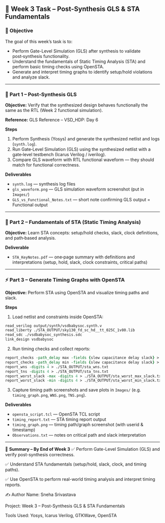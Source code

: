 ## 🧠 Week 3 Task – Post-Synthesis GLS & STA Fundamentals

### 🎯 Objective
The goal of this week’s task is to:

- Perform Gate-Level Simulation (GLS) after synthesis to validate post‑synthesis functionality.
- Understand the fundamentals of Static Timing Analysis (STA) and perform basic timing checks using OpenSTA.
- Generate and interpret timing graphs to identify setup/hold violations and analyze slack.

---

### 🧩 Part 1 – Post‑Synthesis GLS

**Objective:** Verify that the synthesized design behaves functionally the same as the RTL (Week 2 functional simulation).

**Reference:** GLS Reference – VSD_HDP: Day 6

**Steps**
1. Perform Synthesis (Yosys) and generate the synthesized netlist and logs (`synth.log`).
2. Run Gate‑Level Simulation (GLS) using the synthesized netlist with a gate‑level testbench (Icarus Verilog / iverilog).
3. Compare GLS waveform with RTL functional waveform — they should match for functional correctness.

**Deliverables**
- `synth.log` — synthesis log files
- `gls_waveform.png` — GLS simulation waveform screenshot (put in `Images/`)
- `GLS_vs_Functional_Notes.txt` — short note confirming GLS output = Functional output

---

### 🧮 Part 2 – Fundamentals of STA (Static Timing Analysis)

**Objective:** Learn STA concepts: setup/hold checks, slack, clock definitions, and path‑based analysis.

**Deliverable**
- `STA_KeyNotes.pdf` — one‑page summary with definitions and interpretations (setup, hold, slack, clock constraints, critical paths)

---

### ⚡ Part 3 – Generate Timing Graphs with OpenSTA

**Objective:** Perform STA using OpenSTA and visualize timing paths and slack.

**Steps**
1. Load netlist and constraints inside OpenSTA:

```tcl
read_verilog output/synth/vsdbabysoc.synth.v
read_liberty ./STA_OUTPUT/sky130_fd_sc_hd__tt_025C_1v80.lib
read_sdc ./vsdbabysoc_synthesis.sdc
link_design vsdbabysoc
```

2. Run timing checks and collect reports:

```tcl
report_checks -path_delay max -fields {slew capacitance delay slack} > ./STA_OUTPUT/sta_report_max.txt
report_checks -path_delay min -fields {slew capacitance delay slack} > ./STA_OUTPUT/sta_report_min.txt
report_wns -digits 4 > ./STA_OUTPUT/sta_wns.txt
report_tns -digits 4 > ./STA_OUTPUT/sta_tns.txt
report_worst_slack -max -digits 4 > ./STA_OUTPUT/sta_worst_max_slack.txt
report_worst_slack -min -digits 4 > ./STA_OUTPUT/sta_worst_min_slack.txt
```

3. Capture timing path screenshots and save plots in `Images/` (e.g. `timing_graph.png`, `WNS.png`, `TNS.png`).

**Deliverables**
- `opensta_script.tcl` — OpenSTA TCL script
- `timing_report.txt` — STA timing report output
- `timing_graph.png` — timing path/graph screenshot (with userid & timestamp)
- `Observations.txt` — notes on critical path and slack interpretation

---

📅 **Summary – By End of Week 3**
✅ Perform Gate-Level Simulation (GLS) and verify post-synthesis correctness.

✅ Understand STA fundamentals (setup/hold, slack, clock, and timing paths).

✅ Use OpenSTA to perform real-world timing analysis and interpret timing reports.

✍️ Author
Name: Sneha Srivastava

Project: Week 3 – Post-Synthesis GLS & STA Fundamentals

Tools Used: Yosys, Icarus Verilog, GTKWave, OpenSTA



